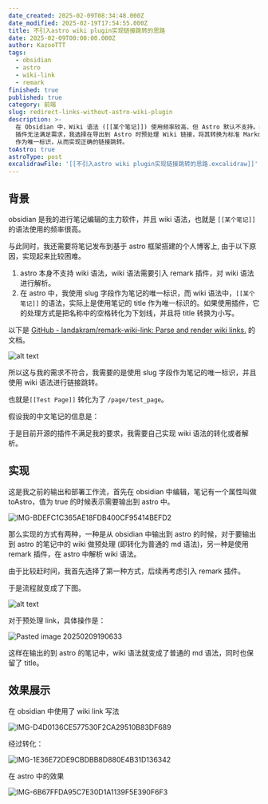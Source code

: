 ```yaml
---
date_created: 2025-02-09T08:34:48.000Z
date_modified: 2025-02-19T17:54:55.000Z
title: 不引入astro wiki plugin实现链接跳转的思路
date: 2025-02-09T00:00:00.000Z
author: KazooTTT
tags:
  - obsidian
  - astro
  - wiki-link
  - remark
finished: true
published: true
category: 前端
slug: redirect-links-without-astro-wiki-plugin
description: >-
  在 Obsidian 中，Wiki 语法 ([[某个笔记]]) 使用频率较高，但 Astro 默认不支持。由于现有 remark
  插件无法满足需求，我选择在导出到 Astro 时预处理 Wiki 链接，将其转换为标准 Markdown 语法，并使用 slug
  作为唯一标识，从而实现正确的链接跳转。
toAstro: true
astroType: post
excalidrawFile: '[[不引入astro wiki plugin实现链接跳转的思路.excalidraw]]'
---
```


## 背景

obsidian 是我的进行笔记编辑的主力软件，并且 wiki 语法，也就是 `[[某个笔记]]` 的语法使用的频率很高。

与此同时，我还需要将笔记发布到基于 astro 框架搭建的个人博客上, 由于以下原因，实现起来比较困难。

1. astro 本身不支持 wiki 语法，wiki 语法需要引入 remark 插件，对 wiki 语法进行解析。
2. 在 astro 中，我使用 slug 字段作为笔记的唯一标识，而 wiki 语法中，`[[某个笔记]]` 的语法，实际上是使用笔记的 title 作为唯一标识的。如果使用插件，它的处理方式是把名称中的空格转化为下划线，并且将 title 转换为小写。

以下是 [GitHub - landakram/remark-wiki-link: Parse and render wiki links.](<https://github.com/landakram/remark-wiki-link>) 的文档。

![alt text](<https://pictures.kazoottt.top/2025/02/2025029-e06e4053dfcf4575af0552231407d192.png>)

所以这与我的需求不符合，我需要的是使用 slug 字段作为笔记的唯一标识，并且使用 wiki 语法进行链接跳转。

也就是`[[Test Page]]` 转化为了 `/page/test_page`。

假设我的中文笔记的信息是：

于是目前开源的插件不满足我的要求，我需要自己实现 wiki 语法的转化或者解析。

## 实现

这是我之前的输出和部署工作流，首先在 obsidian 中编辑，笔记有一个属性叫做 toAstro，值为 true 的时候表示需要输出到 astro 中。

![IMG-BDEFC1C365AE18FDB400CF95414BEFD2](<https://pictures.kazoottt.top/2025/02/2025029-bdefc1c365ae18fdb400cf95414befd2.png>)

那么实现的方式有两种，一种是从 obsidian 中输出到 astro 的时候，对于要输出到 astro 的笔记中的 wiki 做预处理 (即转化为普通的 md 语法)，另一种是使用 remark 插件，在 astro 中解析 wiki 语法。

由于比较赶时间，我首先选择了第一种方式，后续再考虑引入 remark 插件。

于是流程就变成了下图。

![alt text](<https://pictures.kazoottt.top/2025/02/2025029-8aeaf70b4c3febe368b443ce860293dc.png>)

对于预处理 link，具体操作是：

![Pasted image 20250209190633](<https://pictures.kazoottt.top/2025/02/2025029-6657f231d26772962812e8370b4a6bc4.png>)

这样在输出的到 astro 的笔记中，wiki 语法就变成了普通的 md 语法，同时也保留了 title。

## 效果展示

在 obsidian 中使用了 wiki link 写法

![IMG-D4D0136CE577530F2CA29510B83DF689](<https://pictures.kazoottt.top/2025/02/2025029-d4d0136ce577530f2ca29510b83df689.png>)

经过转化：

![IMG-1E36E72DE9CBDBB8D880E4B31D136342](<https://pictures.kazoottt.top/2025/02/2025029-1e36e72de9cbdbb8d880e4b31d136342.png>)

在 astro 中的效果

![IMG-6B67FFDA95C7E30D1A1139F5E390F6F3](<https://pictures.kazoottt.top/2025/02/2025029-6b67ffda95c7e30d1a1139f5e390f6f3.gif>)
